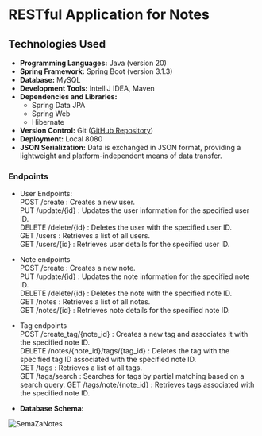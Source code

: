 # RESTful Application for Notes

## Technologies Used
- **Programming Languages:** Java (version 20)
- **Spring Framework:** Spring Boot (version 3.1.3)
- **Database:** MySQL
- **Development Tools:** IntelliJ IDEA, Maven
- **Dependencies and Libraries:**
  - Spring Data JPA
  - Spring Web
  - Hibernate
- **Version Control:** Git ([GitHub Repository](https://github.com/DataBora/notes-rest-app))
- **Deployment:** Local 8080
- **JSON Serialization:** Data is exchanged in JSON format, providing a lightweight and platform-independent means of data transfer.

### Endpoints
- User Endpoints:<br>
POST /create : Creates a new user.<br>
PUT /update/{id} : Updates the user information for the specified user ID.<br>
DELETE /delete/{id} : Deletes the user with the specified user ID.<br>
GET /users : Retrieves a list of all users.<br>
GET /users/{id} : Retrieves user details for the specified user ID.<br>
- Note endpoints<br>
POST /create : Creates a new note.<br>
PUT /update/{id} : Updates the note information for the specified note ID.<br>
DELETE /delete/{id} : Deletes the note with the specified note ID.<br>
GET /notes : Retrieves a list of all notes.<br>
GET /notes/{id} : Retrieves note details for the specified note ID.<br>
- Tag endpoints<br>
POST /create_tag/{note_id} : Creates a new tag and associates it with the specified note ID.<br>
DELETE /notes/{note_id}/tags/{tag_id} : Deletes the tag with the specified tag ID associated with the specified note ID.<br>
GET /tags : Retrieves a list of all tags.<br>
GET /tags/search : Searches for tags by partial matching based on a search query.
GET /tags/note/{note_id} : Retrieves tags associated with the specified note ID.

- **Database Schema:**

![SemaZaNotes](https://github.com/DataBora/notes-rest-app/assets/94956337/399047bc-9474-463d-be55-b1e697eb274b)
